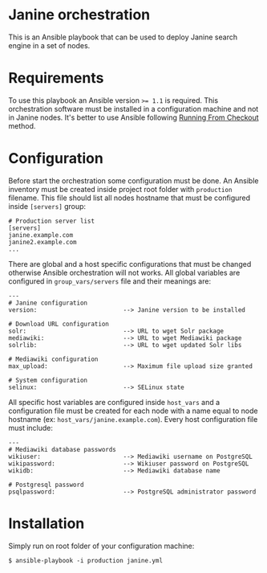 Janine orchestration
====================
This is an Ansible playbook that can be used to deploy Janine search engine in a set of nodes.

Requirements
============
To use this playbook an Ansible version `>= 1.1` is required. This orchestration software must be installed in a configuration machine and not in Janine nodes.
It's better to use Ansible following [Running From Checkout][1] method.

Configuration
=============
Before start the orchestration some configuration must be done. An Ansible inventory must be created inside project root folder with `production` filename. This file should list all nodes hostname that must be configured inside `[servers]` group:

	# Production server list
	[servers]
	janine.example.com
	janine2.example.com
	...

There are global and a host specific configurations that must be changed otherwise Ansible orchestration will not works. All global variables are configured in `group_vars/servers` file and their meanings are:

	---
	# Janine configuration
	version: 						--> Janine version to be installed

	# Download URL configuration
	solr: 							--> URL to wget Solr package
	mediawiki: 						--> URL to wget Mediawiki package
	solrlib: 						--> URL to wget updated Solr libs

	# Mediawiki configuration
	max_upload:						--> Maximum file upload size granted

	# System configuration
	selinux:						--> SELinux state

All specific host variables are configured inside `host_vars` and a configuration file must be created for each node with a name equal to node hostname (ex: `host_vars/janine.example.com`). Every host configuration file must include:

	---
	# Mediawiki database passwords
	wikiuser: 						--> Mediawiki username on PostgreSQL
	wikipassword:					--> Wikiuser password on PostgreSQL
	wikidb:							--> Mediawiki database name

	# Postgresql password
	psqlpassword:					--> PostgreSQL administrator password

Installation
============
Simply run on root folder of your configuration machine:

	$ ansible-playbook -i production janine.yml

[1]: http://ansible.cc/docs/gettingstarted.html
